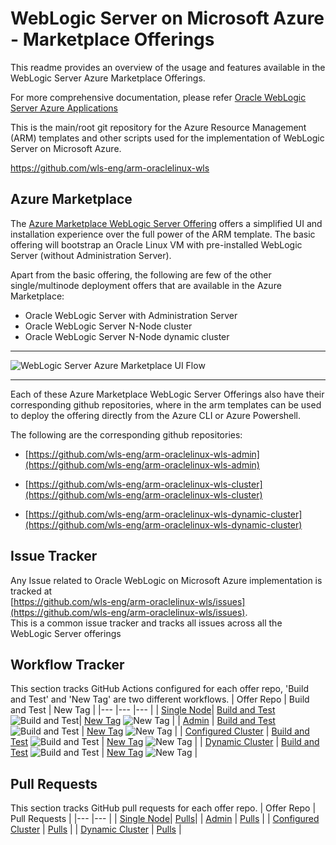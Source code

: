 # WebLogic Server on Microsoft Azure - Marketplace Offerings

This readme provides an overview of the usage and features available in the WebLogic Server Azure Marketplace Offerings. 

For more comprehensive documentation, please refer [Oracle WebLogic Server Azure Applications](https://docs.microsoft.com/en-us/azure/virtual-machines/workloads/oracle/oracle-weblogic)

This is the main/root git repository for the Azure Resource Management (ARM) templates and other scripts used for the implementation of WebLogic Server on Microsoft Azure.

<a href="https://github.com/wls-eng/arm-oraclelinux-wls">https://github.com/wls-eng/arm-oraclelinux-wls</a>

## Azure Marketplace

The [Azure Marketplace WebLogic Server Offering](https://portal.azure.com/#create/oracle.20191001-arm-oraclelinux-wls20191001-arm-oraclelinux-wls) offers a simplified UI and installation experience over the full power of the ARM template.
The basic offering will bootstrap an Oracle Linux VM with pre-installed WebLogic Server (without Administration Server).

Apart from the basic offering, the following are few of the other single/multinode deployment offers that are available in the Azure Marketplace:

- Oracle WebLogic Server with Administration Server
- Oracle WebLogic Server N-Node cluster
- Oracle WebLogic Server N-Node dynamic cluster

---

![WebLogic Server Azure Marketplace UI Flow](images/wls-on-azure.gif)

---

Each of these Azure Marketplace WebLogic Server Offerings also have their corresponding github repositories, where in the arm templates can be used to deploy the offering directly from the Azure CLI or Azure Powershell.

The following are the corresponding github repositories:

- [https://github.com/wls-eng/arm-oraclelinux-wls-admin](https://github.com/wls-eng/arm-oraclelinux-wls-admin)

- [https://github.com/wls-eng/arm-oraclelinux-wls-cluster](https://github.com/wls-eng/arm-oraclelinux-wls-cluster)

- [https://github.com/wls-eng/arm-oraclelinux-wls-dynamic-cluster](https://github.com/wls-eng/arm-oraclelinux-wls-dynamic-cluster)


## Issue Tracker

Any Issue related to Oracle WebLogic on Microsoft Azure implementation is tracked at <br> [https://github.com/wls-eng/arm-oraclelinux-wls/issues](https://github.com/wls-eng/arm-oraclelinux-wls/issues). <br>
This is a common issue tracker and tracks all issues across all the WebLogic Server offerings 

## Workflow Tracker

This section tracks GitHub Actions configured for each offer repo, 'Build and Test' and 'New Tag' are two different workflows.
|  Offer Repo  |   Build and Test | New Tag |
|--- |--- |--- |
| [Single Node](https://github.com/wls-eng/arm-oraclelinux-wls)| [Build and Test](https://github.com/wls-eng/arm-oraclelinux-wls/actions?query=workflow%3A%22Build+and+Test%22) ![Build and Test](https://github.com/wls-eng/arm-oraclelinux-wls/workflows/Build%20and%20Test/badge.svg)| [New Tag](https://github.com/wls-eng/arm-oraclelinux-wls/actions?query=workflow%3A%22New+Tag%22) ![New Tag](https://github.com/wls-eng/arm-oraclelinux-wls/workflows/New%20Tag/badge.svg) |
| [Admin](https://github.com/wls-eng/arm-oraclelinux-wls-admin)   | [Build and Test](https://github.com/wls-eng/arm-oraclelinux-wls-admin/actions?query=workflow%3A%22Build+and+Test%22)  ![Build and Test](https://github.com/wls-eng/arm-oraclelinux-wls-admin/workflows/Build%20and%20Test/badge.svg) | [New Tag](https://github.com/wls-eng/arm-oraclelinux-wls-admin/actions?query=workflow%3A%22New+Tag%22) ![New Tag](https://github.com/wls-eng/arm-oraclelinux-wls-admin/workflows/New%20Tag/badge.svg) |
| [Configured Cluster](https://github.com/wls-eng/arm-oraclelinux-wls-cluster)  | [Build and Test](https://github.com/wls-eng/arm-oraclelinux-wls-cluster/actions?query=workflow%3A%22Build+and+Test%22)  ![Build and Test](https://github.com/wls-eng/arm-oraclelinux-wls-cluster/workflows/Build%20and%20Test/badge.svg) | [New Tag](https://github.com/wls-eng/arm-oraclelinux-wls-cluster/actions?query=workflow%3A%22New+Tag%22) ![New Tag](https://github.com/wls-eng/arm-oraclelinux-wls-cluster/workflows/New%20Tag/badge.svg) |
|  [Dynamic Cluster](https://github.com/wls-eng/arm-oraclelinux-wls-dynamic-cluster)  |  [Build and Test](https://github.com/wls-eng/arm-oraclelinux-wls-dynamic-cluster/actions?query=workflow%3A%22Build+and+Test%22) ![Build and Test](https://github.com/wls-eng/arm-oraclelinux-wls-dynamic-cluster/workflows/Build%20and%20Test/badge.svg) | [New Tag](https://github.com/wls-eng/arm-oraclelinux-wls-dynamic-cluster/actions?query=workflow%3A%22New+Tag%22) ![New Tag](https://github.com/wls-eng/arm-oraclelinux-wls-dynamic-cluster/workflows/New%20Tag/badge.svg) |

## Pull Requests

This section tracks GitHub pull requests for each offer repo.
|  Offer Repo  |   Pull Requests |
|--- |--- |
| [Single Node](https://github.com/wls-eng/arm-oraclelinux-wls)| [Pulls](https://github.com/wls-eng/arm-oraclelinux-wls/pulls)|
| [Admin](https://github.com/wls-eng/arm-oraclelinux-wls-admin)   | [Pulls](https://github.com/wls-eng/arm-oraclelinux-wls-admin/pulls) |
| [Configured Cluster](https://github.com/wls-eng/arm-oraclelinux-wls-cluster)  | [Pulls](https://github.com/wls-eng/arm-oraclelinux-wls-cluster/pulls) |
|  [Dynamic Cluster](https://github.com/wls-eng/arm-oraclelinux-wls-dynamic-cluster)  | [Pulls](https://github.com/wls-eng/arm-oraclelinux-wls-dynamic-cluster/pulls) |
